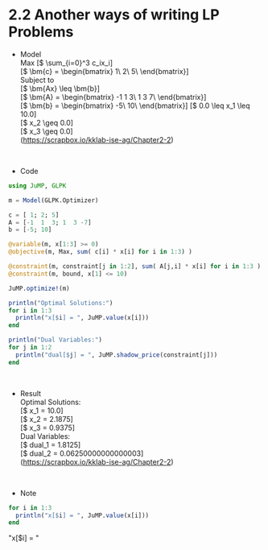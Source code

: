# 2.2 Another ways of writing LP Problems

- Model  
Max [$ \sum_{i=0}^3 c_ix_i]  
[$ \bm{c} = \begin{bmatrix} 1\\ 2\\ 5\\ \end{bmatrix}]  
Subject to  
[$ \bm{Ax} \leq \bm{b}]  
[$ \bm{A} = \begin{bmatrix} -1 1 3\\ 1 3 7\\ \end{bmatrix}]  
[$ \bm{b} = \begin{bmatrix} -5\\ 10\\ \end{bmatrix}]
[$ 0.0 \leq x_1 \leq 10.0]  
[$ x_2 \geq 0.0]  
[$ x_3 \geq 0.0]  
(https://scrapbox.io/kklab-ise-ag/Chapter2-2)
<br>

- Code
```julia:2.1_LinearProgrammingPloblems.jl
using JuMP, GLPK

m = Model(GLPK.Optimizer)

c = [ 1; 2; 5]
A = [-1  1  3; 1  3 -7]
b = [-5; 10]

@variable(m, x[1:3] >= 0)
@objective(m, Max, sum( c[i] * x[i] for i in 1:3) )

@constraint(m, constraint[j in 1:2], sum( A[j,i] * x[i] for i in 1:3 ) <= b[j] )
@constraint(m, bound, x[1] <= 10)

JuMP.optimize!(m)

println("Optimal Solutions:")
for i in 1:3
  println("x[$i] = ", JuMP.value(x[i]))
end

println("Dual Variables:")
for j in 1:2
  println("dual[$j] = ", JuMP.shadow_price(constraint[j]))
end
```
<br>

- Result  
Optimal Solutions:  
[$ x_1 = 10.0]  
[$ x_2 = 2.1875]  
[$ x_3 = 0.9375]  
Dual Variables:  
[$ dual_1 = 1.8125]  
[$ dual_2 = 0.06250000000000003]  
(https://scrapbox.io/kklab-ise-ag/Chapter2-2)
<br>

- Note  
```julia:2.1_LinearProgrammingPloblems.jl
for i in 1:3
  println("x[$i] = ", JuMP.value(x[i]))
end
```

"x[$i] = "

